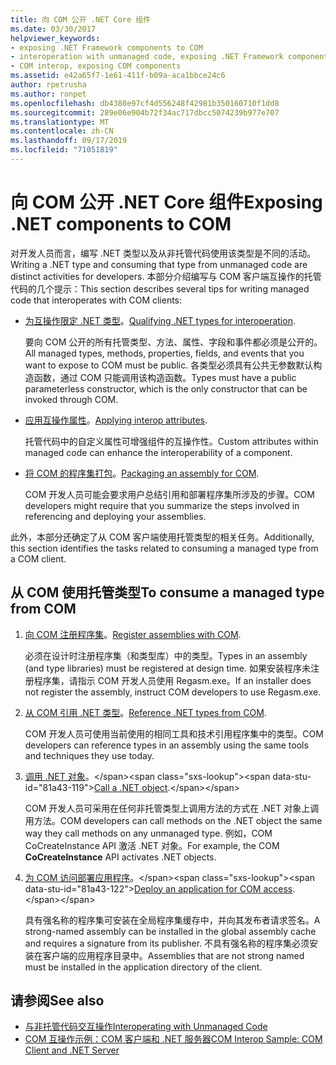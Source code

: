```yaml
---
title: 向 COM 公开 .NET Core 组件
ms.date: 03/30/2017
helpviewer_keywords:
- exposing .NET Framework components to COM
- interoperation with unmanaged code, exposing .NET Framework components
- COM interop, exposing COM components
ms.assetid: e42a65f7-1e61-411f-b09a-aca1bbce24c6
author: rpetrusha
ms.author: ronpet
ms.openlocfilehash: db4380e97cf4d556248f42981b350160710f1dd8
ms.sourcegitcommit: 289e06e904b72f34ac717dbcc5074239b977e707
ms.translationtype: MT
ms.contentlocale: zh-CN
ms.lasthandoff: 09/17/2019
ms.locfileid: "71051819"
---
```

# <a name="exposing-net-components-to-com"></a><span data-ttu-id="81a43-102">向 COM 公开 .NET Core 组件</span><span class="sxs-lookup"><span data-stu-id="81a43-102">Exposing .NET components to COM</span></span>

<span data-ttu-id="81a43-103">对开发人员而言，编写 .NET 类型以及从非托管代码使用该类型是不同的活动。</span><span class="sxs-lookup"><span data-stu-id="81a43-103">Writing a .NET type and consuming that type from unmanaged code are distinct activities for developers.</span></span> <span data-ttu-id="81a43-104">本部分介绍编写与 COM 客户端互操作的托管代码的几个提示：</span><span class="sxs-lookup"><span data-stu-id="81a43-104">This section describes several tips for writing managed code that interoperates with COM clients:</span></span>

- <span data-ttu-id="81a43-105">[为互操作限定 .NET 类型](../../standard/native-interop/qualify-net-types-for-interoperation.md)。</span><span class="sxs-lookup"><span data-stu-id="81a43-105">[Qualifying .NET types for interoperation](../../standard/native-interop/qualify-net-types-for-interoperation.md).</span></span>

     <span data-ttu-id="81a43-106">要向 COM 公开的所有托管类型、方法、属性、字段和事件都必须是公开的。</span><span class="sxs-lookup"><span data-stu-id="81a43-106">All managed types, methods, properties, fields, and events that you want to expose to COM must be public.</span></span> <span data-ttu-id="81a43-107">各类型必须具有公共无参数默认构造函数，通过 COM 只能调用该构造函数。</span><span class="sxs-lookup"><span data-stu-id="81a43-107">Types must have a public parameterless constructor, which is the only constructor that can be invoked through COM.</span></span>

- <span data-ttu-id="81a43-108">[应用互操作属性](../../standard/native-interop/apply-interop-attributes.md)。</span><span class="sxs-lookup"><span data-stu-id="81a43-108">[Applying interop attributes](../../standard/native-interop/apply-interop-attributes.md).</span></span>

     <span data-ttu-id="81a43-109">托管代码中的自定义属性可增强组件的互操作性。</span><span class="sxs-lookup"><span data-stu-id="81a43-109">Custom attributes within managed code can enhance the interoperability of a component.</span></span>

- <span data-ttu-id="81a43-110">[将 COM 的程序集打包](packaging-an-assembly-for-com.md)。</span><span class="sxs-lookup"><span data-stu-id="81a43-110">[Packaging an assembly for COM](packaging-an-assembly-for-com.md).</span></span>

     <span data-ttu-id="81a43-111">COM 开发人员可能会要求用户总结引用和部署程序集所涉及的步骤。</span><span class="sxs-lookup"><span data-stu-id="81a43-111">COM developers might require that you summarize the steps involved in referencing and deploying your assemblies.</span></span>

 <span data-ttu-id="81a43-112">此外，本部分还确定了从 COM 客户端使用托管类型的相关任务。</span><span class="sxs-lookup"><span data-stu-id="81a43-112">Additionally, this section identifies the tasks related to consuming a managed type from a COM client.</span></span>

## <a name="to-consume-a-managed-type-from-com"></a><span data-ttu-id="81a43-113">从 COM 使用托管类型</span><span class="sxs-lookup"><span data-stu-id="81a43-113">To consume a managed type from COM</span></span>

1. <span data-ttu-id="81a43-114">[向 COM 注册程序集](registering-assemblies-with-com.md)。</span><span class="sxs-lookup"><span data-stu-id="81a43-114">[Register assemblies with COM](registering-assemblies-with-com.md).</span></span>

     <span data-ttu-id="81a43-115">必须在设计时注册程序集（和类型库）中的类型。</span><span class="sxs-lookup"><span data-stu-id="81a43-115">Types in an assembly (and type libraries) must be registered at design time.</span></span> <span data-ttu-id="81a43-116">如果安装程序未注册程序集，请指示 COM 开发人员使用 Regasm.exe。</span><span class="sxs-lookup"><span data-stu-id="81a43-116">If an installer does not register the assembly, instruct COM developers to use Regasm.exe.</span></span>

2. <span data-ttu-id="81a43-117">[从 COM 引用 .NET 类型](how-to-reference-net-types-from-com.md)。</span><span class="sxs-lookup"><span data-stu-id="81a43-117">[Reference .NET types from COM](how-to-reference-net-types-from-com.md).</span></span>

     <span data-ttu-id="81a43-118">COM 开发人员可使用当前使用的相同工具和技术引用程序集中的类型。</span><span class="sxs-lookup"><span data-stu-id="81a43-118">COM developers can reference types in an assembly using the same tools and techniques they use today.</span></span>

3. <span data-ttu-id="81a43-119">[调用 .NET 对象](https://docs.microsoft.com/previous-versions/dotnet/netframework-4.0/8hw8h46b(v=vs.100))。</span><span class="sxs-lookup"><span data-stu-id="81a43-119">[Call a .NET object](https://docs.microsoft.com/previous-versions/dotnet/netframework-4.0/8hw8h46b(v=vs.100)).</span></span>

     <span data-ttu-id="81a43-120">COM 开发人员可采用在任何非托管类型上调用方法的方式在 .NET 对象上调用方法。</span><span class="sxs-lookup"><span data-stu-id="81a43-120">COM developers can call methods on the .NET object the same way they call methods on any unmanaged type.</span></span> <span data-ttu-id="81a43-121">例如，COM CoCreateInstance API 激活 .NET 对象。</span><span class="sxs-lookup"><span data-stu-id="81a43-121">For example, the COM **CoCreateInstance** API activates .NET objects.</span></span>

4. <span data-ttu-id="81a43-122">[为 COM 访问部署应用程序](https://docs.microsoft.com/previous-versions/dotnet/netframework-4.0/c2850st8(v=vs.100))。</span><span class="sxs-lookup"><span data-stu-id="81a43-122">[Deploy an application for COM access](https://docs.microsoft.com/previous-versions/dotnet/netframework-4.0/c2850st8(v=vs.100)).</span></span>

     <span data-ttu-id="81a43-123">具有强名称的程序集可安装在全局程序集缓存中，并向其发布者请求签名。</span><span class="sxs-lookup"><span data-stu-id="81a43-123">A strong-named assembly can be installed in the global assembly cache and requires a signature from its publisher.</span></span> <span data-ttu-id="81a43-124">不具有强名称的程序集必须安装在客户端的应用程序目录中。</span><span class="sxs-lookup"><span data-stu-id="81a43-124">Assemblies that are not strong named must be installed in the application directory of the client.</span></span>

## <a name="see-also"></a><span data-ttu-id="81a43-125">请参阅</span><span class="sxs-lookup"><span data-stu-id="81a43-125">See also</span></span>

- [<span data-ttu-id="81a43-126">与非托管代码交互操作</span><span class="sxs-lookup"><span data-stu-id="81a43-126">Interoperating with Unmanaged Code</span></span>](index.md)
- [<span data-ttu-id="81a43-127">COM 互操作示例：COM 客户端和 .NET 服务器</span><span class="sxs-lookup"><span data-stu-id="81a43-127">COM Interop Sample: COM Client and .NET Server</span></span>](com-interop-sample-com-client-and-net-server.md)
